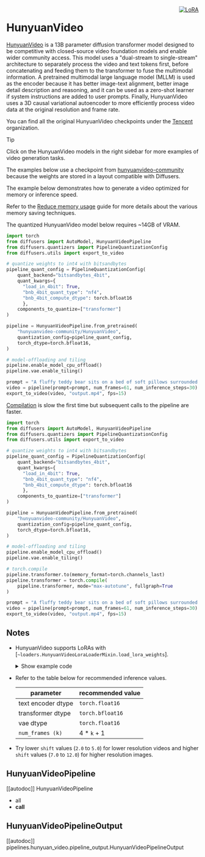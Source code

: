 <!-- Copyright 2025 The HuggingFace Team. All rights reserved.
#
# Licensed under the Apache License, Version 2.0 (the "License");
# you may not use this file except in compliance with the License.
# You may obtain a copy of the License at
#
#     http://www.apache.org/licenses/LICENSE-2.0
#
# Unless required by applicable law or agreed to in writing, software
# distributed under the License is distributed on an "AS IS" BASIS,
# WITHOUT WARRANTIES OR CONDITIONS OF ANY KIND, either express or implied.
# See the License for the specific language governing permissions and
# limitations under the License. -->

<div style="float: right;">
  <div class="flex flex-wrap space-x-1">
    <a href="https://huggingface.co/docs/diffusers/main/en/tutorials/using_peft_for_inference" target="_blank" rel="noopener">
      <img alt="LoRA" src="https://img.shields.io/badge/LoRA-d8b4fe?style=flat"/>
    </a>
  </div>
</div>

# HunyuanVideo

[HunyuanVideo](https://huggingface.co/papers/2412.03603) is a 13B parameter diffusion transformer model designed to be competitive with closed-source video foundation models and enable wider community access. This model uses a "dual-stream to single-stream" architecture to separately process the video and text tokens first, before concatenating and feeding them to the transformer to fuse the multimodal information. A pretrained multimodal large language model (MLLM) is used as the encoder because it has better image-text alignment, better image detail description and reasoning, and it can be used as a zero-shot learner if system instructions are added to user prompts. Finally, HunyuanVideo uses a 3D causal variational autoencoder to more efficiently process video data at the original resolution and frame rate.

You can find all the original HunyuanVideo checkpoints under the [Tencent](https://huggingface.co/tencent) organization.

> [!TIP]
> Click on the HunyuanVideo models in the right sidebar for more examples of video generation tasks.
>
> The examples below use a checkpoint from [hunyuanvideo-community](https://huggingface.co/hunyuanvideo-community) because the weights are stored in a layout compatible with Diffusers.

The example below demonstrates how to generate a video optimized for memory or inference speed.

<hfoptions id="usage">
<hfoption id="memory">

Refer to the [Reduce memory usage](../../optimization/memory) guide for more details about the various memory saving techniques.

The quantized HunyuanVideo model below requires ~14GB of VRAM.

```py
import torch
from diffusers import AutoModel, HunyuanVideoPipeline
from diffusers.quantizers import PipelineQuantizationConfig
from diffusers.utils import export_to_video

# quantize weights to int4 with bitsandbytes
pipeline_quant_config = PipelineQuantizationConfig(
    quant_backend="bitsandbytes_4bit",
    quant_kwargs={
      "load_in_4bit": True,
      "bnb_4bit_quant_type": "nf4",
      "bnb_4bit_compute_dtype": torch.bfloat16
      },
    components_to_quantize=["transformer"]
)

pipeline = HunyuanVideoPipeline.from_pretrained(
    "hunyuanvideo-community/HunyuanVideo",
    quantization_config=pipeline_quant_config,
    torch_dtype=torch.bfloat16,
)

# model-offloading and tiling
pipeline.enable_model_cpu_offload()
pipeline.vae.enable_tiling()

prompt = "A fluffy teddy bear sits on a bed of soft pillows surrounded by children's toys."
video = pipeline(prompt=prompt, num_frames=61, num_inference_steps=30).frames[0]
export_to_video(video, "output.mp4", fps=15)
```

</hfoption>
<hfoption id="inference speed">

[Compilation](../../optimization/fp16#torchcompile) is slow the first time but subsequent calls to the pipeline are faster.

```py
import torch
from diffusers import AutoModel, HunyuanVideoPipeline
from diffusers.quantizers import PipelineQuantizationConfig
from diffusers.utils import export_to_video

# quantize weights to int4 with bitsandbytes
pipeline_quant_config = PipelineQuantizationConfig(
    quant_backend="bitsandbytes_4bit",
    quant_kwargs={
      "load_in_4bit": True,
      "bnb_4bit_quant_type": "nf4",
      "bnb_4bit_compute_dtype": torch.bfloat16
      },
    components_to_quantize=["transformer"]
)

pipeline = HunyuanVideoPipeline.from_pretrained(
    "hunyuanvideo-community/HunyuanVideo",
    quantization_config=pipeline_quant_config,
    torch_dtype=torch.bfloat16,
)

# model-offloading and tiling
pipeline.enable_model_cpu_offload()
pipeline.vae.enable_tiling()

# torch.compile
pipeline.transformer.to(memory_format=torch.channels_last)
pipeline.transformer = torch.compile(
    pipeline.transformer, mode="max-autotune", fullgraph=True
)

prompt = "A fluffy teddy bear sits on a bed of soft pillows surrounded by children's toys."
video = pipeline(prompt=prompt, num_frames=61, num_inference_steps=30).frames[0]
export_to_video(video, "output.mp4", fps=15)
```

</hfoption>
</hfoptions>

## Notes

- HunyuanVideo supports LoRAs with [`~loaders.HunyuanVideoLoraLoaderMixin.load_lora_weights`].

  <details>
  <summary>Show example code</summary>

  ```py
  import torch
  from diffusers import AutoModel, HunyuanVideoPipeline
  from diffusers.quantizers import PipelineQuantizationConfig
  from diffusers.utils import export_to_video

  # quantize weights to int4 with bitsandbytes
  pipeline_quant_config = PipelineQuantizationConfig(
      quant_backend="bitsandbytes_4bit",
      quant_kwargs={
        "load_in_4bit": True,
        "bnb_4bit_quant_type": "nf4",
        "bnb_4bit_compute_dtype": torch.bfloat16
        },
      components_to_quantize=["transformer"]
  )

  pipeline = HunyuanVideoPipeline.from_pretrained(
      "hunyuanvideo-community/HunyuanVideo",
      quantization_config=pipeline_quant_config,
      torch_dtype=torch.bfloat16,
  )

  # load LoRA weights
  pipeline.load_lora_weights("https://huggingface.co/lucataco/hunyuan-steamboat-willie-10", adapter_name="steamboat-willie")
  pipeline.set_adapters("steamboat-willie", 0.9)

  # model-offloading and tiling
  pipeline.enable_model_cpu_offload()
  pipeline.vae.enable_tiling()

  # use "In the style of SWR" to trigger the LoRA
  prompt = """
  In the style of SWR. A black and white animated scene featuring a fluffy teddy bear sits on a bed of soft pillows surrounded by children's toys.
  """
  video = pipeline(prompt=prompt, num_frames=61, num_inference_steps=30).frames[0]
  export_to_video(video, "output.mp4", fps=15)
  ```

  </details>

- Refer to the table below for recommended inference values.

  | parameter | recommended value |
  |---|---|
  | text encoder dtype | `torch.float16` |
  | transformer dtype | `torch.bfloat16` |
  | vae dtype | `torch.float16` |
  | `num_frames (k)` | 4 * `k` + 1 |

- Try lower `shift` values (`2.0` to `5.0`) for lower resolution videos and higher `shift` values (`7.0` to `12.0`) for higher resolution images.

## HunyuanVideoPipeline

[[autodoc]] HunyuanVideoPipeline
  - all
  - __call__

## HunyuanVideoPipelineOutput

[[autodoc]] pipelines.hunyuan_video.pipeline_output.HunyuanVideoPipelineOutput
